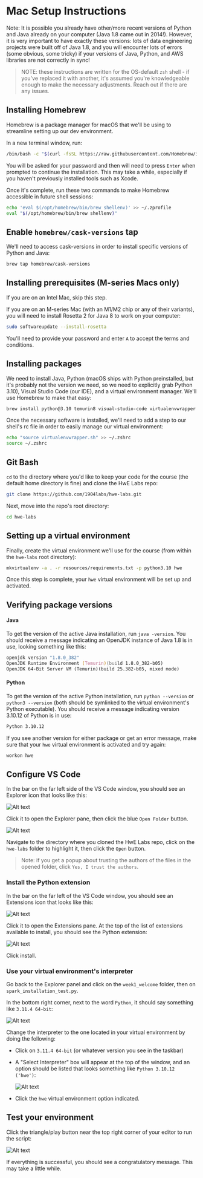 # Mac Setup Instructions

Note: It is possible you already have other/more recent versions of Python and Java already on your computer (Java 1.8 came out in 2014!). However, it is very important to have exactly these versions: lots of data engineering projects were built off of Java 1.8, and you will encounter lots of errors (some obvious, some tricky) if your versions of Java, Python, and AWS libraries are not correctly in sync!

> NOTE: these instructions are written for the OS-default `zsh` shell - if you've replaced it with another, it's assumed you're knowledgeable enough to make the necessary adjustments. Reach out if there are any issues.

## Installing Homebrew

Homebrew is a package manager for macOS that we'll be using to streamline setting up our dev environment.

In a new terminal window, run:

```zsh
/bin/bash -c "$(curl -fsSL https://raw.githubusercontent.com/Homebrew/install/HEAD/install.sh)"
```

You will be asked for your password and then will need to press `Enter` when prompted to continue the installation. This may take a while, especially if you haven't previously installed tools such as Xcode.

Once it's complete, run these two commands to make Homebrew accessible in future shell sessions:

```bash
echo 'eval $(/opt/homebrew/bin/brew shellenv)' >> ~/.zprofile
eval "$(/opt/homebrew/bin/brew shellenv)"
```

## Enable `homebrew/cask-versions` tap

We'll need to access cask-versions in order to install specific versions of Python and Java:

```zsh
brew tap homebrew/cask-versions
```

## Installing prerequisites (M-series Macs only)

If you are on an Intel Mac, skip this step.

If you are on an M-series Mac (with an M1/M2 chip or any of their variants), you will need to install Rosetta 2 for Java 8 to work on your computer:
```zsh
sudo softwareupdate --install-rosetta
```

You'll need to provide your password and enter `A` to accept the terms and conditions.

## Installing packages

We need to install Java, Python (macOS ships with Python preinstalled, but it's probably not the version we need, so we need to explicitly grab Python 3.10), Visual Studio Code (our IDE), and a virtual environment manager. We'll use Homebrew to make that easy:

```zsh
brew install python@3.10 temurin8 visual-studio-code virtualenvwrapper 
```

Once the necessary software is installed, we'll need to add a step to our shell's rc file in order to easily manage our virtual environment:

```bash
echo "source virtualenvwrapper.sh" >> ~/.zshrc
source ~/.zshrc
```

## Git Bash

`cd` to the directory where you'd like to keep your code for the course (the default home directory is fine) and clone the HwE Labs repo:

```zsh
git clone https://github.com/1904labs/hwe-labs.git
```

Next, move into the repo's root directory:

```zsh
cd hwe-labs
```

## Setting up a virtual environment

Finally, create the virtual environment we'll use for the course (from within the `hwe-labs` root directory):

```zsh
mkvirtualenv -a . -r resources/requirements.txt -p python3.10 hwe
```

Once this step is complete, your `hwe` virtual environment will be set up and activated.

## Verifying package versions

#### Java
To get the version of the active Java installation, run `java -version`. You should receive a message indicating an OpenJDK instance of Java 1.8 is in use, looking something like this:

```zsh
openjdk version "1.8.0_382"
OpenJDK Runtime Environment (Temurin)(build 1.8.0_382-b05)
OpenJDK 64-Bit Server VM (Temurin)(build 25.382-b05, mixed mode)
```

#### Python
To get the version of the active Python installation, run `python --version` or `python3 --version` (both should be symlinked to the virtual environment's Python executable). You should receive a message indicating version 3.10.12 of Python is in use:

```zsh
Python 3.10.12
```

If you see another version for either package or get an error message, make sure that your `hwe` virtual environment is activated and try again:

```zsh
workon hwe
```

## Configure VS Code

In the bar on the far left side of the VS Code window, you should see an Explorer icon that looks like this: 

![Alt text](<resources/explore.png>)

Click it to open the Explorer pane, then click the blue `Open Folder` button.

![Alt text](<resources/open_folder.png>)

Navigate to the directory where you cloned the HwE Labs repo, click on the `hwe-labs` folder to highlight it, then click the `Open` button.

> Note: if you get a popup about trusting the authors of the files in the opened folder, click `Yes, I trust the authors`.

### Install the Python extension
In the bar on the far left of the VS Code window, you should see an Extensions icon that looks like this:

![Alt text](<resources/extensions.png>)

Click it to open the Extensions pane. At the top of the list of extensions available to install, you should see the Python extension:

![Alt text](<resources/python.png>)

Click install.

### Use your virtual environment's interpreter

Go back to the Explorer panel and click on the `week1_welcome` folder, then on `spark_installation_test.py`.

In the bottom right corner, next to the word `Python`, it should say something like `3.11.4 64-bit`:

![Alt text](<resources/python_version.png>)

Change the interpreter to the one located in your virtual environment by doing the following:

* Click on `3.11.4 64-bit` (or whatever version you see in the taskbar)
* A "Select Interpreter" box will appear at the top of the window, and an option should be listed that looks something like `Python 3.10.12 ('hwe')`:
  
  ![Alt text](<resources/interpreters.png>)
* Click the `hwe` virtual environment option indicated.

## Test your environment

Click the triangle/play button near the top right corner of your editor to run the script:

![Alt text](<resources/run.png>)

If everything is successful, you should see a congratulatory message. This may take a little while.